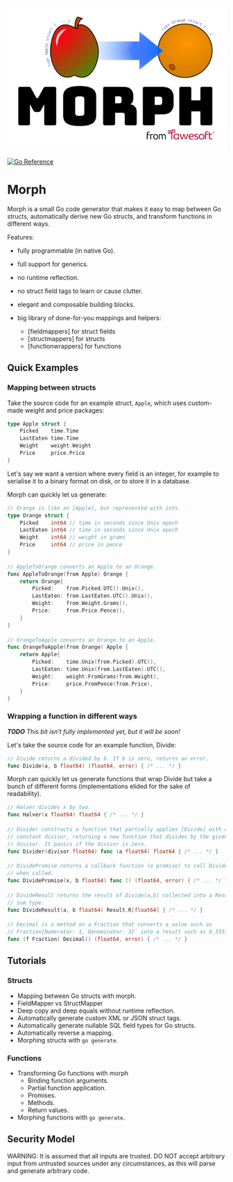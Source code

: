 ![Morph](morph.png)

[![Go Reference](https://pkg.go.dev/badge/github.com/tawesoft/morph#section-documentation.svg)](https://pkg.go.dev/github.com/tawesoft/morph#section-documentation)

Morph
=====

Morph is a small Go code generator that makes it easy to map between
Go structs, automatically derive new Go structs, and transform functions in 
different ways.

Features:

 - fully programmable (in native Go).

 - full support for generics.

 - no runtime reflection.

 - no struct field tags to learn or cause clutter.

 - elegant and composable building blocks.

 - big library of done-for-you mappings and helpers:
   * [fieldmappers] for struct fields
   * [structmappers] for structs
   * [functionwrappers] for functions


Quick Examples
--------------

### Mapping between structs

Take the source code for an example struct, `Apple`, which uses custom-made
weight and price packages:

```go
type Apple struct {
    Picked    time.Time
    LastEaten time.Time
    Weight    weight.Weight
    Price     price.Price
}
```

Let's say we want a version where every field is an integer, for example to 
serialise it to a binary format on disk, or to store it in a database.

Morph can quickly let us generate:

```go
// Orange is like an [Apple], but represented with ints.
type Orange struct {
    Picked    int64 // time in seconds since Unix epoch
    LastEaten int64 // time in seconds since Unix epoch
    Weight    int64 // weight in grams
    Price     int64 // price in pence
}

// AppleToOrange converts an Apple to an Orange.
func AppleToOrange(from Apple) Orange {
    return Orange{
        Picked:    from.Picked.UTC().Unix(),
        LastEaten: from.LastEaten.UTC().Unix(),
        Weight:    from.Weight.Grams(),
        Price:     from.Price.Pence(),
    }
}

// OrangeToApple converts an Orange to an Apple.
func OrangeToApple(from Orange) Apple {
    return Apple{
        Picked:    time.Unix(from.Picked).UTC(),
        LastEaten: time.Unix(from.LastEaten).UTC(),
        Weight:    weight.FromGrams(from.Weight),
        Price:     price.FromPence(from.Price),
    }
}
```

### Wrapping a function in different ways

***TODO*** *This bit isn't fully implemented yet, but it will be soon!*

Let's take the source code for an example function, Divide:

```go
// Divide returns a divided by b. If b is zero, returns an error.
func Divide(a, b float64) (float64, error) { /* ... */ }
```

Morph can quickly let us generate functions that wrap Divide but take a 
bunch of different forms (implementations elided for the sake of readability).

```go
// Halver divides x by two.
func Halver(x float64) float64 { /* ... */ }

// Divider constructs a function that partially applies [Divide] with a
// constant divisor, returning a new function that divides by the given
// divisor. It panics if the divisor is zero.
func Divider(divisor float64) func (a float64) float64 { /* ... */ }

// DividePromise returns a callback function (a promise) to call Divide(a, b) 
// when called.
func DividePromise(x, b float64) func () (float64, error) { /* ... */ }

// DivideResult returns the result of Divide(a,b) collected into a Result 
// sum type.
func DivideResult(a, b float64) Result.R[float64] { /* ... */ }

// Decimal is a method on a Fraction that converts a value such as
// Fraction{Numerator: 1, Denominator: 3}` into a result such as 0.3333.
func (f Fraction) Decimal() (float64, error) { /* ... */ }
```

Tutorials
---------

### Structs

* Mapping between Go structs with morph.
* FieldMapper vs StructMapper
* Deep copy and deep equals without runtime reflection.
* Automatically generate custom XML or JSON struct tags.
* Automatically generate nullable SQL field types for Go structs.
* Automatically reverse a mapping.
* Morphing structs with `go generate`.

### Functions

* Transforming Go functions with morph
  * Binding function arguments.
  * Partial function application.
  * Promises.
  * Methods.
  * Return values.
* Morphing functions with `go generate`.


Security Model
--------------

WARNING: It is assumed that all inputs are trusted. DO NOT accept arbitrary
input from untrusted sources under any circumstances, as this will parse
and generate arbitrary code.
